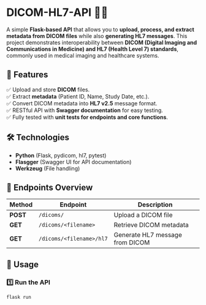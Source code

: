 # DICOM-HL7-API 🏥📡

A simple **Flask-based API** that allows you to **upload, process, and extract metadata from DICOM files** while also **generating HL7 messages**. This project demonstrates interoperability between **DICOM (Digital Imaging and Communications in Medicine) and HL7 (Health Level 7) standards**, commonly used in medical imaging and healthcare systems.

## 🚀 Features

✅ Upload and store **DICOM** files.  
✅ Extract **metadata** (Patient ID, Name, Study Date, etc.).  
✅ Convert DICOM metadata into **HL7 v2.5** message format.  
✅ RESTful API with **Swagger documentation** for easy testing.  
✅ Fully tested with **unit tests for endpoints and core functions**.

## 🛠️ Technologies

- **Python** (Flask, pydicom, hl7, pytest)
- **Flasgger** (Swagger UI for API documentation)
- **Werkzeug** (File handling)

## 📌 Endpoints Overview

| **Method** | **Endpoint**             | **Description**                 |
| ---------- | ------------------------ | ------------------------------- |
| **POST**   | `/dicoms/`               | Upload a DICOM file             |
| **GET**    | `/dicoms/<filename>`     | Retrieve DICOM metadata         |
| **GET**    | `/dicoms/<filename>/hl7` | Generate HL7 message from DICOM |

## 📖 Usage

### 1️⃣ Run the API

```bash
flask run
```
